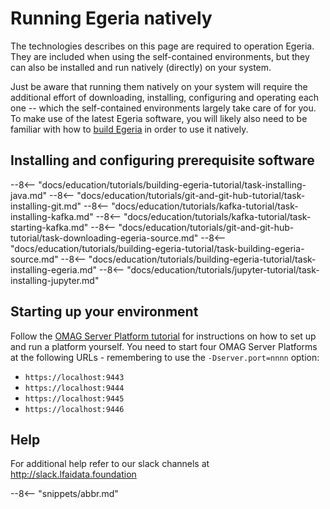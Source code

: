 <!-- SPDX-License-Identifier: CC-BY-4.0 -->
<!-- Copyright Contributors to the ODPi Egeria project. -->

# Running Egeria natively

The technologies describes on this page are required to operation Egeria. They are included when using the
self-contained environments, but they can also be installed and run natively (directly)
on your system.

Just be aware that running them natively on your system will require the additional effort of downloading, installing,
configuring and operating each one -- which the self-contained environments largely take care of for you. To make use
of the latest Egeria software, you will likely also need to be familiar with how to [build Egeria](/education/tutorials/building-egeria-tutorial/overview) in
order to use it natively.

## Installing and configuring prerequisite software

--8<-- "docs/education/tutorials/building-egeria-tutorial/task-installing-java.md"
--8<-- "docs/education/tutorials/git-and-git-hub-tutorial/task-installing-git.md"
--8<-- "docs/education/tutorials/kafka-tutorial/task-installing-kafka.md"
--8<-- "docs/education/tutorials/kafka-tutorial/task-starting-kafka.md"
--8<-- "docs/education/tutorials/git-and-git-hub-tutorial/task-downloading-egeria-source.md"
--8<-- "docs/education/tutorials/building-egeria-tutorial/task-building-egeria-source.md"
--8<-- "docs/education/tutorials/building-egeria-tutorial/task-installing-egeria.md"
--8<-- "docs/education/tutorials/jupyter-tutorial/task-installing-jupyter.md"

## Starting up your environment

Follow the [OMAG Server Platform tutorial](/education/tutorials/omag-server-tutorial/overview)
for instructions on how to set up and run a platform yourself.
You need to start four OMAG Server Platforms at the following URLs - remembering to use the `-Dserver.port=nnnn` option:

- `https://localhost:9443`
- `https://localhost:9444`
- `https://localhost:9445`
- `https://localhost:9446`


## Help

For additional help refer to our slack channels at http://slack.lfaidata.foundation

--8<-- "snippets/abbr.md"
